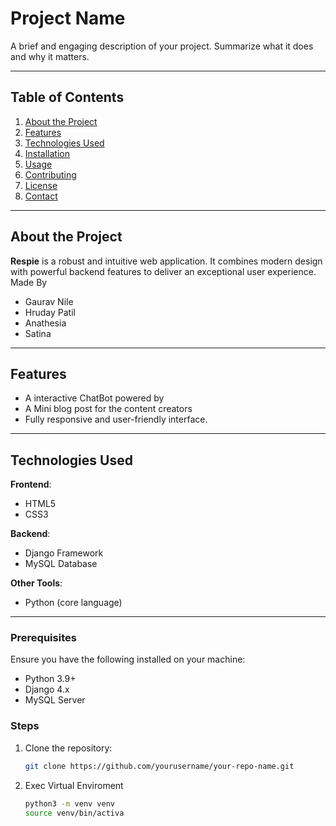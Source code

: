 # Project Name

A brief and engaging description of your project. Summarize what it does and why it matters.

---

## Table of Contents

1. [About the Project](#about-the-project)
2. [Features](#features)
3. [Technologies Used](#technologies-used)
4. [Installation](#installation)
5. [Usage](#usage)
6. [Contributing](#contributing)
7. [License](#license)
8. [Contact](#contact)

---

## About the Project

**Respie** is a robust and intuitive web application. It combines modern design with powerful backend features to deliver an exceptional user experience.
Made By

 - Gaurav Nile
 - Hruday Patil
 - Anathesia
 - Satina
---

## Features

- A interactive ChatBot powered by
- A Mini blog post for the content creators
- Fully responsive and user-friendly interface.

---

## Technologies Used

**Frontend**:
- HTML5
- CSS3

**Backend**:
- Django Framework
- MySQL Database

**Other Tools**:
- Python (core language)

---

### Prerequisites

Ensure you have the following installed on your machine:

- Python 3.9+
- Django 4.x
- MySQL Server

### Steps

1. Clone the repository:
   ```bash
   git clone https://github.com/yourusername/your-repo-name.git
2. Exec Virtual Enviroment
   ```bash
   python3 -m venv venv
   source venv/bin/activa
